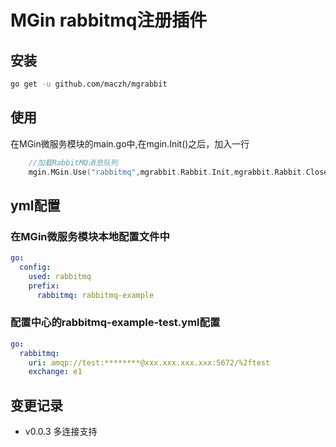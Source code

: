 # MGin rabbitmq注册插件

## 安装
```bash
go get -u github.com/maczh/mgrabbit
```

## 使用
在MGin微服务模块的main.go中,在mgin.Init()之后，加入一行

```go
	//加载RabbitMQ消息队列
	mgin.MGin.Use("rabbitmq",mgrabbit.Rabbit.Init,mgrabbit.Rabbit.Close,nil)
```

## yml配置
### 在MGin微服务模块本地配置文件中
```yaml
go:
  config:
    used: rabbitmq
    prefix:
      rabbitmq: rabbitmq-example
```

### 配置中心的rabbitmq-example-test.yml配置
```yaml
go:
  rabbitmq:
    uri: amqp://test:********@xxx.xxx.xxx.xxx:5672/%2ftest
    exchange: e1 
```
## 变更记录
- v0.0.3 多连接支持